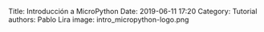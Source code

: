 Title: Introducción a MicroPython
Date: 2019-06-11 17:20
Category: Tutorial
authors: Pablo Lira
image: intro_micropython-logo.png
